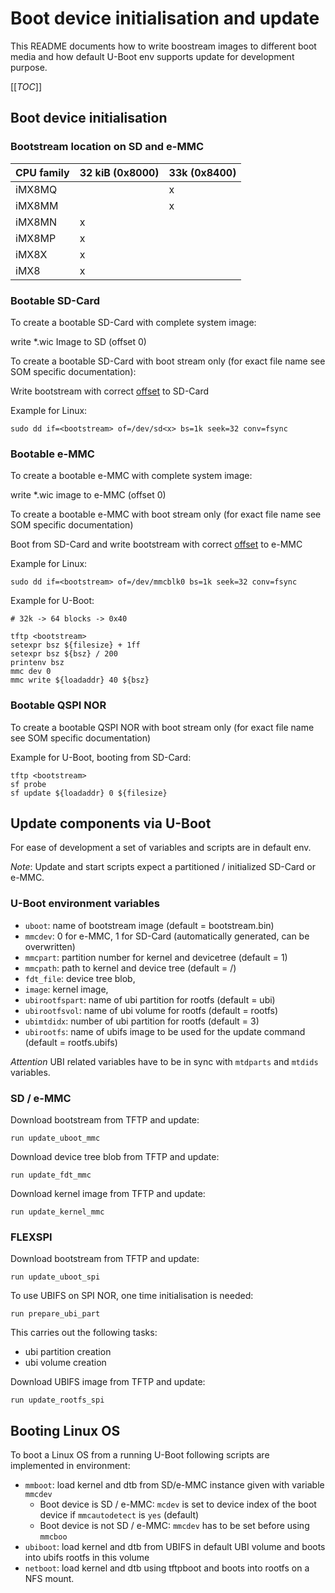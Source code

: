 # Boot device initialisation and update

This README documents how to write boostream images to different boot media and
how default U-Boot env supports update for development purpose.

[[_TOC_]]

## Boot device initialisation

### Bootstream location on SD and e-MMC

| CPU family | 32 kiB (0x8000) | 33k (0x8400) |
| ---------- | --------------- | ------------ |
| iMX8MQ     |                 |     x        |
| iMX8MM     |                 |     x        |
| iMX8MN     |       x         |              |
| iMX8MP     |       x         |              |
| iMX8X      |       x         |              |
| iMX8       |       x         |              |

### Bootable SD-Card

To create a bootable SD-Card with complete system image:

write *.wic Image to SD (offset 0)

To create a bootable SD-Card with boot stream only (for exact file name see
SOM specific documentation):

Write bootstream with correct [offset](#bootstream-location-on-sd-and-e-mmc) to SD-Card

Example for Linux:

`sudo dd if=<bootstream> of=/dev/sd<x> bs=1k seek=32 conv=fsync`

### Bootable e-MMC

To create a bootable e-MMC with complete system image:

write *.wic image to e-MMC (offset 0)

To create a bootable e-MMC with boot stream only (for exact file name see
SOM specific documentation)

Boot from SD-Card and write bootstream with correct [offset](#bootstream-location-on-sd-and-e-mmc)
to e-MMC

Example for Linux:

`sudo dd if=<bootstream> of=/dev/mmcblk0 bs=1k seek=32 conv=fsync`

Example for U-Boot:

```
# 32k -> 64 blocks -> 0x40

tftp <bootstream>
setexpr bsz ${filesize} + 1ff
setexpr bsz ${bsz} / 200
printenv bsz
mmc dev 0
mmc write ${loadaddr} 40 ${bsz}
```

### Bootable QSPI NOR

To create a bootable QSPI NOR with boot stream only (for exact file name see
SOM specific documentation)

Example for U-Boot, booting from SD-Card:

```
tftp <bootstream>
sf probe
sf update ${loadaddr} 0 ${filesize}
```

## Update components via U-Boot

For ease of development a set of variables and scripts are in default env.

_Note_: Update and start scripts expect a partitioned / initialized SD-Card or
e-MMC.

### U-Boot environment variables

* `uboot`: name of bootstream image (default = bootstream.bin)
* `mmcdev`: 0 for e-MMC, 1 for SD-Card (automatically generated,
  can be overwritten)
* `mmcpart`: partition number for kernel and devicetree (default = 1)
* `mmcpath`: path to kernel and device tree (default = /)
* `fdt_file`: device tree blob,
* `image`: kernel image,
* `ubirootfspart`: name of ubi partition for rootfs  (default = ubi)
* `ubirootfsvol`: name of ubi volume for rootfs (default = rootfs)
* `ubimtdidx`: number of ubi partition for rootfs (default = 3)
* `ubirootfs`: name of ubifs image to be used for the update command
  (default = rootfs.ubifs)

_Attention_ UBI related variables have to be in sync with `mtdparts` and
`mtdids` variables.

### SD / e-MMC

Download bootstream from TFTP and update:

`run update_uboot_mmc`

Download device tree blob from TFTP and update:

`run update_fdt_mmc`

Download kernel image from TFTP and update:

`run update_kernel_mmc`

### FLEXSPI

Download bootstream from TFTP and update:

`run update_uboot_spi`

To use UBIFS on SPI NOR, one time initialisation is needed:

`run prepare_ubi_part`

This carries out the following tasks:

- ubi partition creation
- ubi volume creation

Download UBIFS image from TFTP and update:

`run update_rootfs_spi`

## Booting Linux OS

To boot a Linux OS from a running U-Boot following scripts are implemented in
environment:

* `mmboot`: load kernel and dtb from SD/e-MMC instance given with variable `mmcdev`
  * Boot device is SD / e-MMC: `mcdev` is set to device index of the boot device if
    `mmcautodetect` is `yes` (default)
  * Boot device is not SD / e-MMC: `mmcdev` has to be set before using `mmcboo`
* `ubiboot`: load kernel and dtb from UBIFS in default UBI volume and boots into
  ubifs rootfs in this volume
* `netboot`: load kernel and dtb using tftpboot and boots into rootfs on a NFS
  mount.
